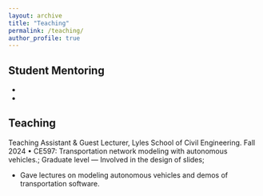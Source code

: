 ```yaml
---
layout: archive
title: "Teaching"
permalink: /teaching/
author_profile: true
---
```


Student Mentoring
------
-
-

Teaching
------
Teaching Assistant & Guest Lecturer, Lyles School of Civil Engineering. Fall 2024
• CE597: Transportation network modeling with autonomous vehicles.; Graduate level
— Involved in the design of slides; 
- Gave lectures on modeling autonomous vehicles and demos of transportation software.
